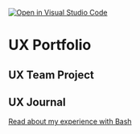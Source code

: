 [![Open in Visual Studio Code](https://classroom.github.com/assets/open-in-vscode-f059dc9a6f8d3a56e377f745f24479a46679e63a5d9fe6f495e02850cd0d8118.svg)](https://classroom.github.com/online_ide?assignment_repo_id=6804453&assignment_repo_type=AssignmentRepo)
# UX Portfolio


## UX Team Project


## UX Journal

[Read about my experience with Bash](j01/)

